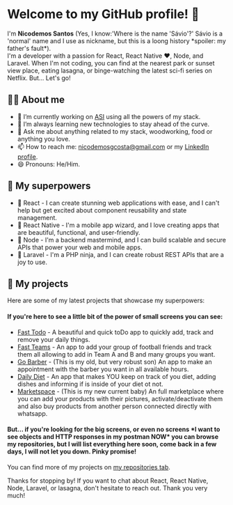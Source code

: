# Welcome to my GitHub profile! 👋
I'm **Nicodemos Santos** (Yes, I know:'Where is the name 'Sávio'?' Sávio is a 'normal' name and I use as nickname, but this is a loong history \*spoiler: my father's 
fault\*).
<br/> I'm a developer with a passion for React, React Native ♥, Node, and Laravel. When I'm not coding, you can find at the nearest park or sunset view place, eating 
lasagna, or binge-watching
the latest sci-fi series on Netflix. But... Let's go!

## 🧑‍💻 About me
 - 🔭 I’m currently working on [ASI](https://www.linkedin.com/company/advanced-sponsorship-insights/) using all the powers of my stack.
 - 🌱 I’m always learning new technologies to stay ahead of the curve.
 - 💬 Ask me about anything related to my stack, woodworking, food or anything you love.
 - 📫 How to reach me: nicodemosgcosta@gmail.com or my [LinkedIn profile](https://www.linkedin.com/in/nicodemos-santos/).
 - 😄 Pronouns: He/Him.

## 🚀 My superpowers
 - 🌟 React - I can create stunning web applications with ease, and I can't help but get excited about component reusability and state management.
 - 📱 React Native - I'm a mobile app wizard, and I love creating apps that are beautiful, functional, and user-friendly.
 - 🚀 Node - I'm a backend mastermind, and I can build scalable and secure APIs that power your web and mobile apps.
 - 🚀 Laravel - I'm a PHP ninja, and I can create robust REST APIs that are a joy to use.
 
## 🎉 My projects
Here are some of my latest projects that showcase my superpowers:

#### If you're here to see a little bit of the power of small screens you can see:
 - [Fast Todo](https://github.com/SavioNicodemos/fastTodo) - A beautiful and quick toDo app to quickly add, track and remove your daily things.
 - [Fast Teams](https://github.com/SavioNicodemos/fastTeams) - An app to add your group of football friends and track them all allowing to add in Team A and B and many groups you want.
 - [Go Barber](https://github.com/SavioNicodemos/gobarber-mobile) - (This is my old, but very robust son) An app to make an appointment with the barber you want in all available hours.
 - [Daily Diet](https://github.com/SavioNicodemos/dailyDiet) - An app that makes YOU keep on track of you diet, adding dishes and informing if is inside of your diet ot not.
  - [Marketspace](https://github.com/SavioNicodemos/marketspace) - (This is my new current baby) An full marketplace where you can add your products with their pictures, activate/deactivate them and also buy products from another person connected directly with whatsapp.

#### But... if you're looking for the big screens, or even no screens \*I want to see objects and HTTP responses in my postman NOW\* you can browse my repositories, but I will list everything here soon, come back in a few days, I will not let you down. Pinky promise!
You can find more of my projects on [my repositories tab](https://github.com/SavioNicodemos?tab=repositories).
 
Thanks for stopping by! If you want to chat about React, React Native, Node, Laravel, or lasagna, don't hesitate to reach out. Thank you very much!
